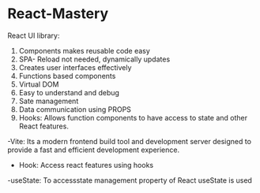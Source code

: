 # React-Mastery

React UI library:
1. Components makes reusable code easy
2. SPA- Reload not needed, dynamically updates
3. Creates user interfaces effectively
4. Functions based components
5. Virtual DOM
6. Easy to understand and debug
7. Sate management
6. Data communication using PROPS
7. Hooks: Allows function components to have access to state and other React features.

-Vite: Its a modern frontend build tool and development server designed to provide a fast and efficient development experience. 

- Hook: Access react features using hooks

-useState: To accessstate management property of React useState is used
